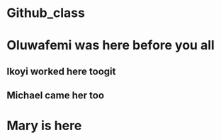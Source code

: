 # Github_class

# Oluwafemi was here before you all

## Ikoyi worked here toogit

## Michael came her too

# Mary is here
